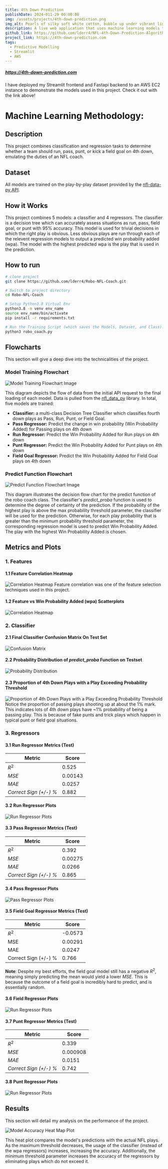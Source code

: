 ```yaml
---
title: 4th Down Prediction
publishDate: 2024-011-29 00:00:00
img: /assets/projects/4th-down-prediction.png
img_alt: Pearls of silky soft white cotton, bubble up under vibrant lighting
description: A live web application that uses machine learning models to predict 4th down outcomes. 
github_link: https://github.com/lderr4/NFL-4th-Down-Prediction-Algorithm
project_link: https://4th-down-prediction.com
tags:
  - Predictive Modelling
  - Streamlit
  - AWS
---
```


##### https://4th-down-prediction.com

I have deployed my Streamlit frontend and Fastapi backend to an AWS EC2 instance to demonstrate the models used in this project. Check it out with the link above!  

# Machine Learning Methodology:
  
## Description   
This project combines classification and regression tasks to determine whether a team should run, pass, punt, or kick a field goal on 4th down, emulating the duties of an NFL coach. 

## Dataset
All models are trained on the play-by-play dataset provided by the [nfl-data-py API](https://pypi.org/project/nfl-data-py/). 

## How it Works
This project combines 5 models: a classifier and 4 regressors. The classifier is a decision tree which can accurately assess situations as run, pass, field goal, or punt with 95% accuracy. This model is used for trivial decisions in which the right play is obvious. Less obvious plays are run through each of the relevent regression models to output a predicted win probability added (wpa). The model with the highest predicted wpa is the play that is used in the prediction. 

## How to run   
```bash
# clone project   
git clone https://github.com/lderr4/Robo-NFL-Coach.git

# Switch to project directory 
cd Robo-NFL-Coach

# Setup Python3.8 Virtual Env
python3.8 -m venv env_name
source env_name/bin/activate
pip install -r requirements.txt

# Run the Training Script (which saves the Models, Dataset, and Class):
python3 robo_coach.py
```

## Flowcharts
This section will give a deep dive into the technicalities of the project.
### Model Training Flowchart
![Model Training Flowchart Image](https://github.com/lderr4/Robo-NFL-Coach/blob/main/images/diagrams/Model-Training-Data-Flow.png?raw=true)

This diagram depicts the flow of data from the initial API request to the final loading of each model. Data is pulled from the [nfl_data_py](https://pypi.org/project/nfl-data-py/) library. In total, five models are trained:
- **Classifier:** a multi-class Decision Tree Classifier which classifies fourth down plays as Pass, Run, Punt, or Field Goal.
- **Pass Regressor:** Predict the change in win probability (Win Probability Added) for Passing plays on 4th down
- **Run Regressor:** Predict the Win Probability Added for Run plays on 4th down
- **Punt Regressor:** Predict the Win Probability Added for Punt plays on 4th down
- **Field Goal Regressor:** Predict the Win Probability Added for Field Goal plays on 4th down

### Predict Function Flowchart
![Predict Function Flowchart Image](https://github.com/lderr4/Robo-NFL-Coach/blob/main/images/diagrams/Robot-Coach-Predict-Function.png?raw=true)

This diagram illustrates the decision flow chart for the predict function of the robo coach class. The classifier's _predict_proba_ function is used to determine the degree of certainty of the prediction. If the probability of the highest play is above the max probability threshold parameter, the classifier will be used for the prediction. Otherwise, for each play probability that is greater than the minimum probability threshold parameter, the corresponding regression model is used to predict Win Probability Added. The play with the highest Win Probability Added is chosen. 

## Metrics and Plots
### 1. Features
#### 1.1 Feature Correlation Heatmap
![Correlation Heatmap](https://github.com/lderr4/Robo-NFL-Coach/blob/main/images/plots/corr_heatmap.png?raw=true)
Feature correlation was one of the feature selection techniques used in this project.

#### 1.2 Feature vs Win Probability Added (wpa) Scatterplots
![Correlation Heatmap](https://github.com/lderr4/Robo-NFL-Coach/blob/main/images/plots/features_vs_wpa.png?raw=true)

### 2. Classifier
#### 2.1 Final Classifier Confusion Matrix On Test Set
![Confusion Matrix](https://github.com/lderr4/Robo-NFL-Coach/blob/main/images/plots/confusion_mat.png?raw=true)

#### 2.2 Probability Distribution of _predict_proba_ Function on Testset
![Probability Distribution](https://github.com/lderr4/Robo-NFL-Coach/blob/main/images/plots/probability%20distributions%20of%204th%20down%20plays.png?raw=true)

#### 2.3 Proportion of 4th Down Plays with a Play Exceeding Probability Threshold
![Proportion of 4th Down Plays with a Play Exceeding Probability Threshold](https://github.com/lderr4/Robo-NFL-Coach/blob/main/images/plots/percent_exceeding_threshold.png?raw=true)
Notice the proportion of passing plays shooting up at about the 1% mark. This indicates lots of 4th down plays have ~1% probability of being a passing play. This is because of fake punts and trick plays which happen in typical punt or field goal situations.

### 3. Regressors
#### 3.1 Run Regressor Metrics (Test)
| Metric | Score |
|------------|---------|
| $R^2$     |  0.525    | 
| _MSE_     |  0.00143  |
| _MAE_     |  0.0257  |
| _Correct Sign (+/-) %_        |      0.882     |

#### 3.2 Run Regressor Plots
![Run Regressor Plots](https://github.com/lderr4/Robo-NFL-Coach/blob/main/images/plots/run_plots.png?raw=true)

#### 3.3 Pass Regressor Metrics (Test)
| Metric | Score |
|------------|---------|
| $R^2$     |  0.392    | 
| _MSE_     |  0.00275  |
| _MAE_     |  0.0266  |
| _Correct Sign (+/-) %_        |      0.865     |

#### 3.4 Pass Regressor Plots
![Pass Regressor Plots](https://github.com/lderr4/Robo-NFL-Coach/blob/main/images/plots/pass_plots.png?raw=true)


#### 3.5 Field Goal Regressor Metrics (Test)
| Metric | Score |
|------------|---------|
| $R^2$     |  -0.0573    | 
| MSE     |  0.00291  |
| MAE     |  0.0247  |
| Correct Sign (+/-) %        |      0.766     |

**Note**: Despite my best efforts, the field goal model still has a negative $R^2$, meaning simply predicting the mean would yield a lower $MSE$. This is because the outcome of a field goal is incredibly hard to predict, and is essentially random. 

#### 3.6 Field Regressor Plots
![Run Regressor Plots](https://github.com/lderr4/Robo-NFL-Coach/blob/main/images/plots/fg_plots.png?raw=true)


#### 3.7 Punt Regressor Metrics (Test)
| Metric | Score |
|------------|---------|
| $R^2$     |  0.339    | 
| _MSE_     |  0.000908  |
| _MAE_     |  0.0151  |
| _Correct Sign (+/-) %_        |      0.742     |

#### 3.8 Punt Regressor Plots
![Run Regressor Plots](https://github.com/lderr4/Robo-NFL-Coach/blob/main/images/plots/punt_plots.png?raw=true)

## Results
This section will detail my analysis on the performance of the project.

![Model Accuracy Heat Map Plot](https://github.com/lderr4/Robo-NFL-Coach/blob/main/images/plots/model_acc_heat.png?raw=true)

This heat plot compares the model's predictions with the actual NFL plays. As the maximum threshold decreases, the usage of the classifier (instead of the wpa regressors) increases, increasing the accuracy. Additionally, the minimum threshold parameter increases the accuracy of the regressors by eliminating plays which do not exceed it.


